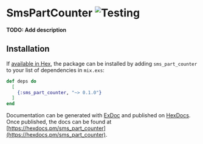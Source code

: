 # SmsPartCounter ![Testing](https://github.com/m4hi2/sms-counter/workflows/Elixir%20CI/badge.svg?branch=master)

**TODO: Add description**

## Installation

If [available in Hex](https://hex.pm/docs/publish), the package can be installed
by adding `sms_part_counter` to your list of dependencies in `mix.exs`:

```elixir
def deps do
  [
    {:sms_part_counter, "~> 0.1.0"}
  ]
end
```

Documentation can be generated with [ExDoc](https://github.com/elixir-lang/ex_doc)
and published on [HexDocs](https://hexdocs.pm). Once published, the docs can
be found at [https://hexdocs.pm/sms_part_counter](https://hexdocs.pm/sms_part_counter).


